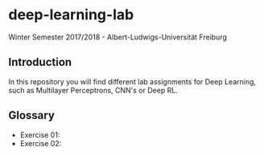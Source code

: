 # deep-learning-lab
Winter Semester 2017/2018 - Albert-Ludwigs-Universität Freiburg

## Introduction

In this repository you will find different lab assignments for Deep Learning, such as Multilayer Perceptrons, CNN's or Deep RL.

## Glossary

- Exercise 01: 
- Exercise 02: 

